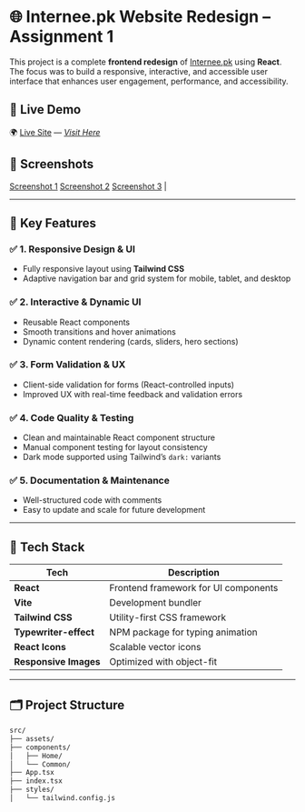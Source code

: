 # 🌐 Internee.pk Website Redesign – Assignment 1

This project is a complete **frontend redesign** of [Internee.pk](https://internee.pk) using **React**. The focus was to build a responsive, interactive, and accessible user interface that enhances user engagement, performance, and accessibility.

## 🚀 Live Demo

🌍 [Live Site](#) — [_Visit Here_](https://internee-pk-eight.vercel.app/)

## 📸 Screenshots

 [Screenshot 1](./screenshots/1.png) 
 [Screenshot 2](./screenshots/2.png)
 [Screenshot 3](./screenshots/3.png) |


---

## 🎯 Key Features

### ✅ 1. Responsive Design & UI
- Fully responsive layout using **Tailwind CSS**
- Adaptive navigation bar and grid system for mobile, tablet, and desktop

### ✅ 2. Interactive & Dynamic UI
- Reusable React components
- Smooth transitions and hover animations
- Dynamic content rendering (cards, sliders, hero sections)

### ✅ 3. Form Validation & UX
- Client-side validation for forms (React-controlled inputs)
- Improved UX with real-time feedback and validation errors

### ✅ 4. Code Quality & Testing
- Clean and maintainable React component structure
- Manual component testing for layout consistency
- Dark mode supported using Tailwind’s `dark:` variants

### ✅ 5. Documentation & Maintenance
- Well-structured code with comments
- Easy to update and scale for future development

---

## 🧰 Tech Stack

| Tech        | Description                             |
|-------------|-----------------------------------------|
| **React**   | Frontend framework for UI components    |
| **Vite**    | Development bundler                     |
| **Tailwind CSS** | Utility-first CSS framework       |
| **Typewriter-effect** | NPM package for typing animation |
| **React Icons** | Scalable vector icons               |
| **Responsive Images** | Optimized with object-fit     |

---

## 🗂️ Project Structure

```bash
src/
├── assets/
├── components/
│   ├── Home/
│   └── Common/
├── App.tsx
├── index.tsx
├── styles/
│   └── tailwind.config.js

